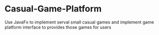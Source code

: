 # Casual-Game-Platform
Use JavaFx to implement serval small casual games and implement game platform interface to provides those games for users
